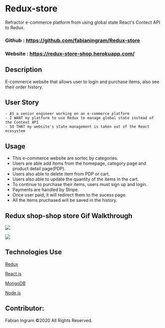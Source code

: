 # Redux-store


Refractor e-commerce platform from using global state React's Contect API to Redux.

### Github : https://github.com/fabianingram/Redux-store
### Website : https://redux-store-shop.herokuapp.com/


## Description
E-commerce website that allows user to login and purchase items, also see their order history.


## User Story
```
- AS a senior engineer working on an e-commerce platform
- I WANT my platform to use Redux to manage global state instead of the Context API
- SO THAT my website's state management is taken out of the React ecosystem
```

## Usage
- This e-commerce website are sortec by categories.
- Users are able add items from the homepage, category page and product detail page(PDP).
- Users also able to delete item from PDP or cart.
- Users also able to update the quantity of the items in the cart.
- To continue to purchase their items, users must sign up and login.
- Payments are handled by Stripe.
- Once user paid, it will redirect them to the sucess page.
- All the items pruchased will be saved in the history.


## Redux shop-shop store Gif Walkthrough

![](https://github.com/fabianingram/Redux-store/blob/main/Redux%20store/redux-store/client/public/images/addcart.gif)

![](https://github.com/fabianingram/Redux-store/blob/main/Redux%20store/redux-store/client/public/images/login-payment.gif)

## Technologies Use
<p><a href="https://redux.js.org/">Redux</a></p>
<p><a href="https://reactjs.org/">React.js</a></p>
<p><a href="https://www.mongodb.com/">MongoDB</a></p>
<p><a href="https://nodejs.org/">Node.js</a></p>


## Contributor:
Fabian Ingram ©2020 All Rights Reserved.

